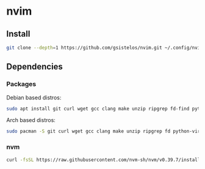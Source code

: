 # nvim

## Install

```bash
git clone --depth=1 https://github.com/gsistelos/nvim.git ~/.config/nvim
```

## Dependencies

### Packages

Debian based distros:

```bash
sudo apt install git curl wget gcc clang make unzip ripgrep fd-find python3-venv python3-pip
```

Arch based distros:

```bash
sudo pacman -S git curl wget gcc clang make unzip ripgrep fd python-virtualenv python-pip
```

### nvm

```bash
curl -fsSL https://raw.githubusercontent.com/nvm-sh/nvm/v0.39.7/install.sh | NODE_VERSION=stable bash
```

